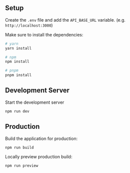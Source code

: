 ## Setup

Create the ```.env``` file and add the ```API_BASE_URL``` variable. (e.g. ```http://localhost:3000```)

Make sure to install the dependencies:

```bash
# yarn
yarn install

# npm
npm install

# pnpm
pnpm install
```

## Development Server

Start the development server

```bash
npm run dev
```

## Production

Build the application for production:

```bash
npm run build
```

Locally preview production build:

```bash
npm run preview
```